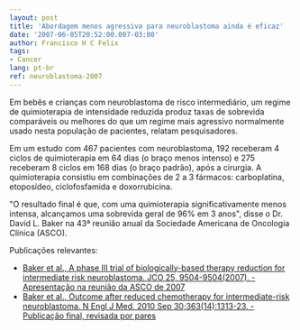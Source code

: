 ```yaml
---
layout: post
title: 'Abordagem menos agressiva para neuroblastoma ainda é eficaz'
date: '2007-06-05T20:52:00.007-03:00'
author: Francisco H C Felix
tags:
- Cancer
lang: pt-br
ref: neuroblastoma-2007
---
```



Em bebês e crianças com neuroblastoma de risco intermediário, um regime de quimioterapia de intensidade reduzida produz taxas de sobrevida comparáveis ou melhores do que um regime mais agressivo normalmente usado nesta população de pacientes, relatam pesquisadores.
  <!--more-->

Em um estudo com 467 pacientes com neuroblastoma, 192 receberam 4 ciclos de quimioterapia em 64 dias (o braço menos intenso) e 275 receberam 8 ciclos em 168 dias (o braço padrão), após a cirurgia. A quimioterapia consistiu em combinações de 2 a 3 fármacos: carboplatina, etoposídeo, ciclofosfamida e doxorrubicina.

"O resultado final é que, com uma quimioterapia significativamente menos intensa, alcançamos uma sobrevida geral de 96% em 3 anos", disse o Dr. David L. Baker na 43ª reunião anual da Sociedade Americana de Oncologia Clínica (ASCO).

Publicações relevantes:
- [Baker et al., A phase III trial of biologically-based therapy reduction for intermediate risk neuroblastoma. JCO 25, 9504-9504(2007). - Apresentação na reunião da ASCO de 2007](https://doi.org/10.1200/jco.2007.25.18_suppl.9504)
- [Baker et al., Outcome after reduced chemotherapy for intermediate-risk neuroblastoma. N Engl J Med. 2010 Sep 30;363(14):1313-23. - Publicação final, revisada por pares](https://doi.org/10.1056/NEJMoa1001527)
